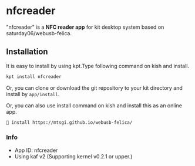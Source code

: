 # nfcreader

"nfcreader" is a **NFC reader app** for kit desktop system based on saturday06/webusb-felica.

## Installation

It is easy to install by using kpt.Type following command on kish and install.

```sh
kpt install nfcreader
```

Or, you can clone or download the git repository to your kit directory and install by `app/install`.

Or, you can also use install command on kish and install this as an online app.

```sh
🥧 install https://mtsgi.github.io/webusb-felica/
```

### Info

- App ID: nfcreader
- Using kaf v2 (Supporting kernel v0.2.1 or upper.)
